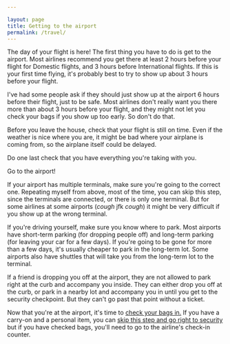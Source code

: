 ```yaml
---

layout: page
title: Getting to the airport
permalink: /travel/
---
```



The day of your flight is here! The first thing you have to do is get to the airport. Most airlines recommend you get there at least 2 hours before your flight for Domestic flights, and 3 hours before International flights. If this is your first time flying, it's probably best to try to show up about 3 hours before your flight.

I've had some people ask if they should just show up at the airport 6 hours before their flight, just to be safe. Most airlines don't really want you there more than about 3 hours before your flight, and they might not let you check your bags if you show up too early. So don't do that.

Before you leave the house, check that your flight is still on time. Even if the weather is nice where you are, it might be bad where your airplane is coming from, so the airplane itself could be delayed.

Do one last check that you have everything you're taking with you.

Go to the airport!

If your airport has multiple terminals, make sure you're going to the correct one. Repeating myself from above, most of the time, you can skip this step, since the terminals are connected, or there is only one terminal. But for some airlines at some airports (*cough* jfk *cough*) it might be very difficult if you show up at the wrong terminal.

If you're driving yourself, make sure you know where to park. Most airports have short-term parking (for dropping people off) and long-term parking (for leaving your car for a few days). If you're going to be gone for more than a few days, it's usually cheaper to park in the long-term lot. Some airports also have shuttles that will take you from the long-term lot to the terminal.

If a friend is dropping you off at the airport, they are not allowed to park right at the curb and accompany you inside. They can either drop you off at the curb, or park in a nearby lot and accompany you in until you get to the security checkpoint. But they can't go past that point without a ticket.

Now that you're at the airport, it's time to [check your bags in.](/checkin/) If you have a carry-on and a personal item, you can [skip this step and go right to security](/security/) but if you have checked bags, you'll need to go to the airline's check-in counter.